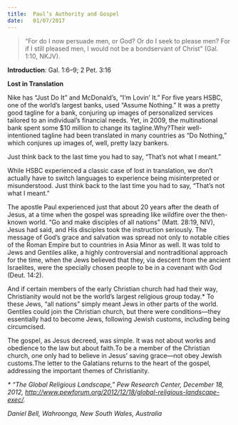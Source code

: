 ```yaml
---
title:  Paul’s Authority and Gospel
date:   01/07/2017
---
```


> <p></p>
> “For do I now persuade men, or God? Or do I seek to please men? For if I still pleased men, I would not be a bondservant of Christ” (Gal. 1:10, NKJV).

**Introduction**: Gal. 1:6–9; 2 Pet. 3:16

**Lost in Translation**

Nike has “Just Do It” and McDonald’s, “I’m Lovin’ It.” For five years HSBC, one of the world’s largest banks, used “Assume Nothing.” It was a pretty good tagline for a bank, conjuring up images of personalized services tailored to an individual’s financial needs. Yet, in 2009, the multinational bank spent some $10 million to change its tagline.Why?Their well-intentioned tagline had been translated in many countries as “Do Nothing,” which conjures up images of, well, pretty lazy bankers.

Just think back to the last time you had to say, “That’s not what I meant.”

While HSBC experienced a classic case of lost in translation, we don’t actually have to switch languages to experience being misinterpreted or misunderstood. Just think back to the last time you had to say, “That’s not what I meant.”

The apostle Paul experienced just that about 20 years after the death of Jesus, at a time when the gospel was spreading like wildfire over the then-known world. “Go and make disciples of all nations” (Matt. 28:19, NIV), Jesus had said, and His disciples took the instruction seriously. The message of God’s grace and salvation was spread not only to notable cities of the Roman Empire but to countries in Asia Minor as well. It was told to Jews and Gentiles alike, a highly controversial and nontraditional approach for the time, when the Jews believed that they, via descent from the ancient Israelites, were the specially chosen people to be in a covenant with God (Deut. 14:2).

And if certain members of the early Christian church had had their way, Christianity would not be the world’s largest religious group today.* To these Jews, “all nations” simply meant Jews in other parts of the world. Gentiles could join the Christian church, but there were conditions—they essentially had to become Jews, following Jewish customs, including being circumcised.

The gospel, as Jesus decreed, was simple. It was not about works and obedience to the law but about faith.To be a member of the Christian church, one only had to believe in Jesus’ saving grace—not obey Jewish customs.The letter to the Galatians returns to the heart of the gospel, addressing the important themes of Christianity.

_* “The Global Religious Landscape,” Pew Research Center, December 18, 2012, http://www.pewforum.org/2012/12/18/global-religious-landscape-exec/._

_Daniel Bell, Wahroonga, New South Wales, Australia_